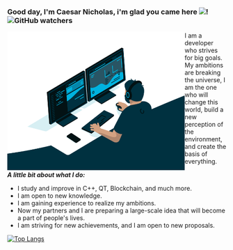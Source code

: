 ### Good day, I'm Caesar Nicholas, i'm glad you came here <img src="https://media1.giphy.com/media/Wqs5kLajt5cwBCcJep/giphy.gif?cid=ecf05e478iqwmq26l2ssp2huknoy4qoz4u03pnyuo7mpqk7b&rid=giphy.gif&ct=s" width="35px">! <img alt="GitHub watchers" src="https://img.shields.io/github/watchers/NuCleoids/NuCleoids?style=plastic">  

<img align = "left" alt = "GIF" src = "https://github.com/NuCleoids/NuCleoids/blob/main/code.gif?raw=true" width = "408" height = "318" /> 

<p> 
I am a developer who strives for big goals. My ambitions are breaking the universe, I am the one who will change this world, build a new perception of the environment, and create the basis of everything.
</p> 


***A little bit about what I do:***

- I study and improve in C++, QT, Blockchain, and much more.
- I am open to new knowledge.
- I am gaining experience to realize my ambitions.
- Now my partners and I are preparing a large-scale idea that will become a part of people's lives.
- I am striving for new achievements, and I am open to new proposals.


[![Top Langs](https://github-readme-stats.vercel.app/api/top-langs/?username=NuCleoids&layout=compact&langs_count=6&theme=vue-dark)](https://github.com/anuraghazra/github-readme-stats)

